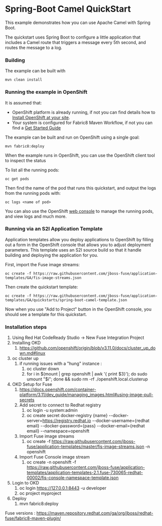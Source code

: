 # Spring-Boot Camel QuickStart

This example demonstrates how you can use Apache Camel with Spring Boot.

The quickstart uses Spring Boot to configure a little application that includes a Camel route that triggers a message every 5th second, and routes the message to a log.

### Building

The example can be built with

    mvn clean install

### Running the example in OpenShift

It is assumed that:
- OpenShift platform is already running, if not you can find details how to [Install OpenShift at your site](https://docs.openshift.com/container-platform/3.3/install_config/index.html).
- Your system is configured for Fabric8 Maven Workflow, if not you can find a [Get Started Guide](https://access.redhat.com/documentation/en/red-hat-jboss-middleware-for-openshift/3/single/red-hat-jboss-fuse-integration-services-20-for-openshift/)

The example can be built and run on OpenShift using a single goal:

    mvn fabric8:deploy

When the example runs in OpenShift, you can use the OpenShift client tool to inspect the status

To list all the running pods:

    oc get pods

Then find the name of the pod that runs this quickstart, and output the logs from the running pods with:

    oc logs <name of pod>

You can also use the OpenShift [web console](https://docs.openshift.com/container-platform/3.3/getting_started/developers_console.html#developers-console-video) to manage the
running pods, and view logs and much more.

### Running via an S2I Application Template

Application templates allow you deploy applications to OpenShift by filling out a form in the OpenShift console that allows you to adjust deployment parameters.  This template uses an S2I source build so that it handle building and deploying the application for you.

First, import the Fuse image streams:

    oc create -f https://raw.githubusercontent.com/jboss-fuse/application-templates/GA/fis-image-streams.json

Then create the quickstart template:

    oc create -f https://raw.githubusercontent.com/jboss-fuse/application-templates/GA/quickstarts/spring-boot-camel-template.json

Now when you use "Add to Project" button in the OpenShift console, you should see a template for this quickstart. 


### Installation steps
1. Using Red Hat CodeReady Studio -> New Fuse Integration Project
1. Installing OKD
   1. https://github.com/openshift/origin/blob/v3.11.0/docs/cluster_up_down.md#linux
1. oc cluster up
   1. if running issues with a "hung" instance :
       1. oc cluster down
       1. for i in $(mount | grep openshift | awk '{ print $3}'); do sudo umount "$i"; done && sudo rm -rf ./openshift.local.clusterup
1. OKD Setup for Fuse 
   1. https://docs.openshift.com/container-platform/3.11/dev_guide/managing_images.html#using-image-pull-secrets
   1. Add secret to connect to Redhat registry
       1. oc login -u system:admin
       1. oc create secret docker-registry {name} --docker-server=https://registry.redhat.io --docker-username={redhat email} --docker-password={pass} --docker-email={redhat email} --namespace=openshift
   1. Import Fuse image streams
      1. oc create -f https://raw.githubusercontent.com/jboss-fuse/application-templates/master/fis-image-streams.json -n openshift
   1. Import Fuse Console image stream
      1. oc create -n openshift -f https://raw.githubusercontent.com/jboss-fuse/application-templates/application-templates-2.1.fuse-730065-redhat-00002/fis-console-namespace-template.json
1. Login to OKD
   1. oc login https://127.0.0.1:8443 -u developer
   1. oc project myproject 
1. Deploy
   1. mvn fabric8:deploy
   
Fuse versions : https://maven.repository.redhat.com/ga/org/jboss/redhat-fuse/fabric8-maven-plugin/
